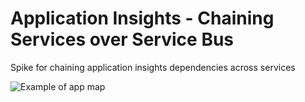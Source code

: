 # Application Insights - Chaining Services over Service Bus
Spike for chaining application insights dependencies across services

![Example of app map](./media/example-app-map)
